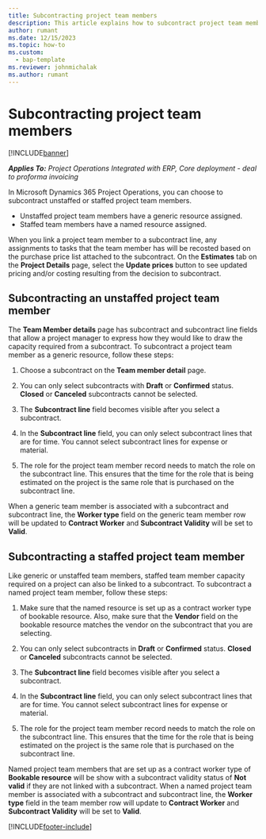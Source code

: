 ```yaml
---
title: Subcontracting project team members
description: This article explains how to subcontract project team members in Microsoft Dynamics 365 Project Operations.
author: rumant
ms.date: 12/15/2023
ms.topic: how-to
ms.custom: 
  - bap-template
ms.reviewer: johnmichalak
ms.author: rumant
---
```


# Subcontracting project team members

[!INCLUDE[banner](../../includes/banner.md)]

_**Applies To:** Project Operations Integrated with ERP, Core deployment - deal to proforma invoicing_

In Microsoft Dynamics 365 Project Operations, you can choose to subcontract unstaffed or staffed project team members.

- Unstaffed project team members have a generic resource assigned.
- Staffed team members have a named resource assigned.

When you link a project team member to a subcontract line, any assignments to tasks that the team member has will be recosted based on the purchase price list attached to the subcontract.  On the **Estimates** tab on the **Project Details** page, select the **Update prices** button to see updated pricing and/or costing resulting from the decision to subcontract. 

## Subcontracting an unstaffed project team member
The **Team Member details** page has subcontract and subcontract line fields that allow a project manager to express how they would like to draw the capacity required from a subcontract. To subcontract a project team member as a generic resource, follow these steps:

1.	Choose a subcontract on the **Team member detail** page.

2.	You can only select subcontracts with **Draft** or **Confirmed** status. **Closed** or **Canceled** subcontracts cannot be selected. 

3.	The **Subcontract line** field becomes visible after you select a subcontract.

4.	In the **Subcontract line** field, you can only select subcontract lines that are for time. You cannot select subcontract lines for expense or material.

5.	The role for the project team member record needs to match the role on the subcontract line. This ensures that the time for the role that is being estimated on the project is the same role that is purchased on the subcontract line. 

When a generic team member is associated with a subcontract and subcontract line, the **Worker type** field on the generic team member row will be updated to **Contract Worker** and **Subcontract Validity** will be set to **Valid**.

## Subcontracting a staffed project team member
Like generic or unstaffed team members, staffed team member capacity required on a project can also be linked to a subcontract. To subcontract a named project team member, follow these steps:

1.	Make sure that the named resource is set up as a contract worker type of bookable resource. Also, make sure that the **Vendor** field on the bookable resource matches the vendor on the subcontract that you are selecting. 

2.	You can only select subcontracts in **Draft** or **Confirmed** status. **Closed** or **Canceled** subcontracts cannot be selected. 

3.	The **Subcontract line** field becomes visible after you select a subcontract.

4.	In the **Subcontract line** field, you can only select subcontract lines that are for time. You cannot select subcontract lines for expense or material.

5.	The role for the project team member record needs to match the role on the subcontract line. This ensures that the time for the role that is being estimated on the project is the same role that is purchased on the subcontract line. 

Named project team members that are set up as a contract worker type of **Bookable resource** will be show with a subcontract validity status of **Not valid** if they are not linked with a subcontract. When a named project team member is associated with a subcontract and subcontract line, the **Worker type** field in the team member row will update to **Contract Worker** and **Subcontract Validity** will be set to **Valid**.

[!INCLUDE[footer-include](../../includes/footer-banner.md)]

